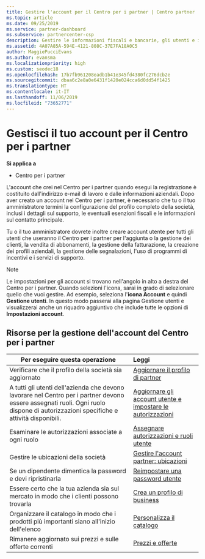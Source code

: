 ```yaml
---
title: Gestire l'account per il Centro per i partner | Centro partner
ms.topic: article
ms.date: 09/25/2019
ms.service: partner-dashboard
ms.subservice: partnercenter-csp
description: Gestire le informazioni fiscali e bancarie, gli utenti e il profilo dell'organizzazione nel Centro per i partner.
ms.assetid: 4A07A85A-594E-4121-808C-37E7FA18A0C5
author: MaggiePucciEvans
ms.author: evansma
ms.localizationpriority: high
ms.custom: seodec18
ms.openlocfilehash: 17b7fb961208eadb1b41e345fd4380fc276dcb2e
ms.sourcegitcommit: dbaa6c2e8a0e6431f1420e024cca6d0dd54f1425
ms.translationtype: HT
ms.contentlocale: it-IT
ms.lasthandoff: 11/06/2019
ms.locfileid: "73652771"
---
```

# <a name="manage-your-partner-center-account"></a>Gestisci il tuo account per il Centro per i partner

**Si applica a**

-  Centro per i partner

L'account che crei nel Centro per i partner quando esegui la registrazione è costituito dall'indirizzo e-mail di lavoro e dalle informazioni aziendali. Dopo aver creato un account nel Centro per i partner, è necessario che tu o il tuo amministratore termini la configurazione del profilo completo della società, inclusi i dettagli sul supporto, le eventuali esenzioni fiscali e le informazioni sul contatto principale. 

Tu o il tuo amministratore dovrete inoltre creare account utente per tutti gli utenti che useranno il Centro per i partner per l'aggiunta o la gestione dei clienti, la vendita di abbonamenti, la gestione della fatturazione, la creazione dei profili aziendali, la gestione delle segnalazioni, l'uso di programmi di incentivi e i servizi di supporto.

>[!NOTE]
>Le impostazioni per gli account si trovano nell'angolo in alto a destra del Centro per i partner. Quando selezioni l'icona, sarai in grado di selezionare quello che vuoi gestire. Ad esempio, seleziona l'**icona Account** e quindi **Gestione utenti**. In questo modo passerai alla pagina Gestione utenti e visualizzerai anche un riquadro aggiuntivo che include tutte le opzioni di **Impostazioni account**.


## <a name="resources-to-help-you-manage-your-partner-center-account"></a>Risorse per la gestione dell'account del Centro per i partner

|**Per eseguire questa operazione**   |**Leggi**   |
|-----------------------|:-----------------------|
|Verificare che il profilo della società sia aggiornato   |[Aggiornare il profilo di partner](update-your-partner-profile.md)|
|A tutti gli utenti dell'azienda che devono lavorare nel Centro per i partner devono essere assegnati ruoli. Ogni ruolo dispone di autorizzazioni specifiche e attività disponibili.|[Aggiornare gli account utente e impostare le autorizzazioni](create-user-accounts-and-set-permissions.md)|
|Esaminare le autorizzazioni associate a ogni ruolo|[Assegnare autorizzazioni e ruoli utente](permissions-overview.md)
|Gestire le ubicazioni della società|[Gestire l'account partner: ubicazioni](manage-locations.md)
|Se un dipendente dimentica la password e devi ripristinarla  |[Reimpostare una password utente](reset-a-user-password.md)|
|Essere certo che la tua azienda sia sul mercato in modo che i clienti possono trovarla   |[Crea un profilo di business](create-a-marketing-profile.md)|
|Organizzare il catalogo in modo che i prodotti più importanti siano all'inizio dell'elenco   |[Personalizza il catalogo](customize-the-catalog.md)|
|Rimanere aggiornato sui prezzi e sulle offerte correnti   |[Prezzi e offerte](pricing-and-offers.md)|













 

 



